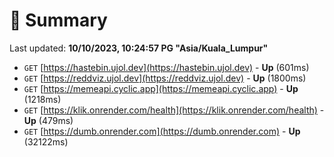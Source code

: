 # 📖 Summary
Last updated: **10/10/2023, 10:24:57 PG "Asia/Kuala_Lumpur"**

- `GET` [https://hastebin.ujol.dev](https://hastebin.ujol.dev) - **Up** (601ms)
- `GET` [https://reddviz.ujol.dev](https://reddviz.ujol.dev) - **Up** (1800ms)
- `GET` [https://memeapi.cyclic.app](https://memeapi.cyclic.app) - **Up** (1218ms)
- `GET` [https://klik.onrender.com/health](https://klik.onrender.com/health) - **Up** (479ms)
- `GET` [https://dumb.onrender.com](https://dumb.onrender.com) - **Up** (32122ms)

